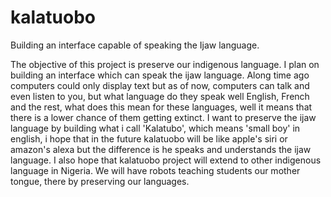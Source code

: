 # kalatuobo
Building an interface capable of speaking the Ijaw language.

The objective of this project is preserve our indigenous language.
I plan on building an interface which can speak the ijaw language.
Along time ago computers could only display text but as of now,
computers can talk and even listen to you, but what language do
they speak well English, French and the rest, what does this mean
for these languages, well it means that there is a lower chance of
them  getting extinct. I want to preserve the ijaw language by
building what i call 'Kalatubo', which means 'small boy' in english,
i hope that in the future kalatuobo will be like apple's siri or
amazon's alexa but the difference is he speaks and understands the
ijaw language. I also hope that kalatuobo project will extend to other
indigenous language in Nigeria. We will have robots teaching
students our mother tongue, there by preserving our languages.
